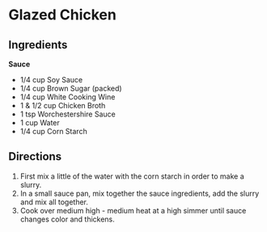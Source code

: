 # Glazed Chicken #

## Ingredients ##

__Sauce__

- 1/4 cup Soy Sauce
- 1/4 cup Brown Sugar (packed)
- 1/4 cup White Cooking Wine
- 1 & 1/2 cup Chicken Broth
- 1 tsp Worchestershire Sauce
- 1 cup Water
- 1/4 cup Corn Starch

## Directions ##

1. First mix a little of the water with the corn starch in order to make a slurry.  
2. In a small sauce pan, mix together the sauce ingredients, add the slurry and mix all together. 
3. Cook over medium high - medium heat at a high simmer until sauce changes color and thickens.
